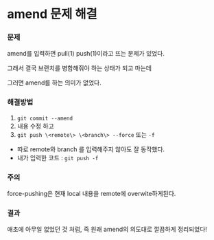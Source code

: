 # amend 문제 해결

### 문제

amend를 입력하면 pull(1) push(1)이라고 뜨는 문제가 있었다.

그래서 결국 브랜치를 병합해줘야 하는 상태가 되고 마는데

그러면 amend를 하는 의미가 없었다.

### 해결방법

1. `git commit --amend`
2. 내용 수정 하고
3. `git push \<remote\> \<branch\> --force` 또는 `-f`

- 따로 remote와 branch 를 입력해주지 않아도 잘 동작했다.
- 내가 입력한 코드 : `git push -f`

### 주의

force-pushing은 현재 local 내용을 remote에 overwite하게된다.

### 결과

애초에 아무일 없었던 것 처럼, 즉 원래 amend의 의도대로 깔끔하게 정리되었다!
